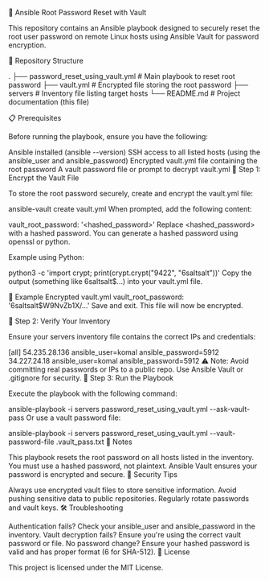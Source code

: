 🔐 Ansible Root Password Reset with Vault

This repository contains an Ansible playbook designed to securely reset the root user password on remote Linux hosts using Ansible Vault for password encryption.

📁 Repository Structure

.
├── password_reset_using_vault.yml   # Main playbook to reset root password
├── vault.yml                        # Encrypted file storing the root password
├── servers                          # Inventory file listing target hosts
└── README.md                        # Project documentation (this file)

📋 Prerequisites

Before running the playbook, ensure you have the following:

Ansible installed (ansible --version)
SSH access to all listed hosts (using the ansible_user and ansible_password)
Encrypted vault.yml file containing the root password
A vault password file or prompt to decrypt vault.yml
🔐 Step 1: Encrypt the Vault File

To store the root password securely, create and encrypt the vault.yml file:

ansible-vault create vault.yml
When prompted, add the following content:

vault_root_password: '<hashed_password>'
Replace <hashed_password> with a hashed password. You can generate a hashed password using openssl or python.

Example using Python:

python3 -c 'import crypt; print(crypt.crypt("9422", "$6$saltsalt"))'
Copy the output (something like $6$saltsalt$...) into your vault.yml file.

🧾 Example Encrypted vault.yml
vault_root_password: '$6$saltsalt$W9NvZb1X/...'
Save and exit. This file will now be encrypted.

🧪 Step 2: Verify Your Inventory

Ensure your servers inventory file contains the correct IPs and credentials:

[all]
54.235.28.136 ansible_user=komal ansible_password=5912
34.227.24.18 ansible_user=komal ansible_password=5912
⚠️ Note: Avoid committing real passwords or IPs to a public repo. Use Ansible Vault or .gitignore for security.
🚀 Step 3: Run the Playbook

Execute the playbook with the following command:

ansible-playbook -i servers password_reset_using_vault.yml --ask-vault-pass
Or use a vault password file:

ansible-playbook -i servers password_reset_using_vault.yml --vault-password-file .vault_pass.txt
📌 Notes

This playbook resets the root password on all hosts listed in the inventory.
You must use a hashed password, not plaintext.
Ansible Vault ensures your password is encrypted and secure.
🔐 Security Tips

Always use encrypted vault files to store sensitive information.
Avoid pushing sensitive data to public repositories.
Regularly rotate passwords and vault keys.
🛠️ Troubleshooting

Authentication fails? Check your ansible_user and ansible_password in the inventory.
Vault decryption fails? Ensure you're using the correct vault password or file.
No password change? Ensure your hashed password is valid and has proper format ($6$ for SHA-512).
📄 License

This project is licensed under the MIT License.



